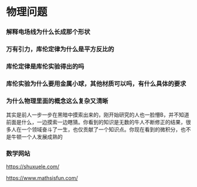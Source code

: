 # 物理问题

### 解释电场线为什么长成那个形状


### 万有引力，库伦定律为什么是平方反比的


### 库伦定律是库伦实验得出的吗


### 库伦实验为什么要用金属小球，其他材质可以吗，有什么具体的要求


### 为什么物理里面的概念这么复杂又清晰

其实是前人一步一步在黑暗中摸索出来的，刚开始研究的人也一脸懵B，并不知道前面是什么，一边摸索一边瞎猜。你看到的知识是无数的牛人不断修正的结果，很多人在一个领域奋斗了一生，也仅贡献了一个知识点。你现在看到的微积分，也不是牛顿一个人发展成熟的


### 数学网站

https://shuxuele.com/

https://www.mathsisfun.com/